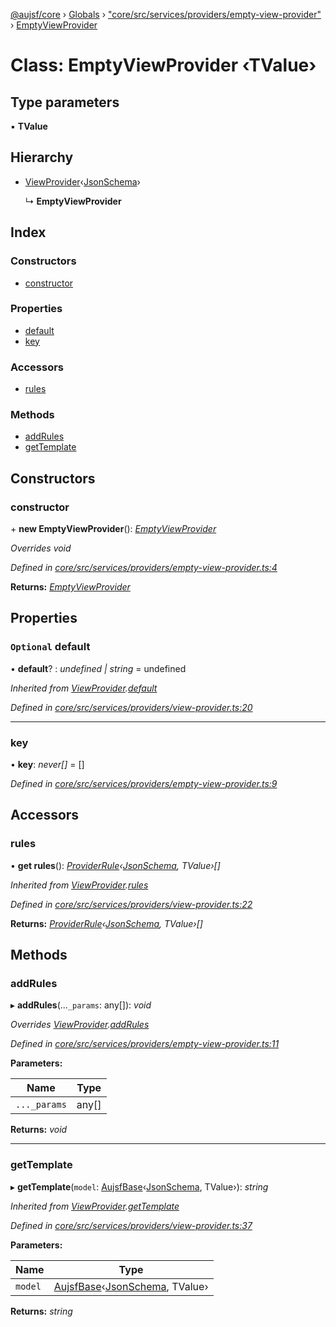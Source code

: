 [@aujsf/core](../README.md) › [Globals](../globals.md) › ["core/src/services/providers/empty-view-provider"](../modules/_core_src_services_providers_empty_view_provider_.md) › [EmptyViewProvider](_core_src_services_providers_empty_view_provider_.emptyviewprovider.md)

# Class: EmptyViewProvider ‹**TValue**›

## Type parameters

▪ **TValue**

## Hierarchy

* [ViewProvider](_core_src_services_providers_view_provider_.viewprovider.md)‹[JsonSchema](../modules/_core_src_models_json_schema_.md#jsonschema)›

  ↳ **EmptyViewProvider**

## Index

### Constructors

* [constructor](_core_src_services_providers_empty_view_provider_.emptyviewprovider.md#constructor)

### Properties

* [default](_core_src_services_providers_empty_view_provider_.emptyviewprovider.md#optional-default)
* [key](_core_src_services_providers_empty_view_provider_.emptyviewprovider.md#key)

### Accessors

* [rules](_core_src_services_providers_empty_view_provider_.emptyviewprovider.md#rules)

### Methods

* [addRules](_core_src_services_providers_empty_view_provider_.emptyviewprovider.md#addrules)
* [getTemplate](_core_src_services_providers_empty_view_provider_.emptyviewprovider.md#gettemplate)

## Constructors

###  constructor

\+ **new EmptyViewProvider**(): *[EmptyViewProvider](_core_src_services_providers_empty_view_provider_.emptyviewprovider.md)*

*Overrides void*

*Defined in [core/src/services/providers/empty-view-provider.ts:4](https://github.com/jbockle/au-jsonschema-form/blob/master/packages/core/src/services/providers/empty-view-provider.ts#L4)*

**Returns:** *[EmptyViewProvider](_core_src_services_providers_empty_view_provider_.emptyviewprovider.md)*

## Properties

### `Optional` default

• **default**? : *undefined | string* = undefined

*Inherited from [ViewProvider](_core_src_services_providers_view_provider_.viewprovider.md).[default](_core_src_services_providers_view_provider_.viewprovider.md#optional-default)*

*Defined in [core/src/services/providers/view-provider.ts:20](https://github.com/jbockle/au-jsonschema-form/blob/master/packages/core/src/services/providers/view-provider.ts#L20)*

___

###  key

• **key**: *never[]* = []

*Defined in [core/src/services/providers/empty-view-provider.ts:9](https://github.com/jbockle/au-jsonschema-form/blob/master/packages/core/src/services/providers/empty-view-provider.ts#L9)*

## Accessors

###  rules

• **get rules**(): *[ProviderRule](../interfaces/_core_src_services_providers_view_provider_.providerrule.md)‹[JsonSchema](../modules/_core_src_models_json_schema_.md#jsonschema), TValue›[]*

*Inherited from [ViewProvider](_core_src_services_providers_view_provider_.viewprovider.md).[rules](_core_src_services_providers_view_provider_.viewprovider.md#rules)*

*Defined in [core/src/services/providers/view-provider.ts:22](https://github.com/jbockle/au-jsonschema-form/blob/master/packages/core/src/services/providers/view-provider.ts#L22)*

**Returns:** *[ProviderRule](../interfaces/_core_src_services_providers_view_provider_.providerrule.md)‹[JsonSchema](../modules/_core_src_models_json_schema_.md#jsonschema), TValue›[]*

## Methods

###  addRules

▸ **addRules**(...`_params`: any[]): *void*

*Overrides [ViewProvider](_core_src_services_providers_view_provider_.viewprovider.md).[addRules](_core_src_services_providers_view_provider_.viewprovider.md#addrules)*

*Defined in [core/src/services/providers/empty-view-provider.ts:11](https://github.com/jbockle/au-jsonschema-form/blob/master/packages/core/src/services/providers/empty-view-provider.ts#L11)*

**Parameters:**

Name | Type |
------ | ------ |
`..._params` | any[] |

**Returns:** *void*

___

###  getTemplate

▸ **getTemplate**(`model`: [AujsfBase](_core_src_elements_aujsf_base_.aujsfbase.md)‹[JsonSchema](../modules/_core_src_models_json_schema_.md#jsonschema), TValue›): *string*

*Inherited from [ViewProvider](_core_src_services_providers_view_provider_.viewprovider.md).[getTemplate](_core_src_services_providers_view_provider_.viewprovider.md#gettemplate)*

*Defined in [core/src/services/providers/view-provider.ts:37](https://github.com/jbockle/au-jsonschema-form/blob/master/packages/core/src/services/providers/view-provider.ts#L37)*

**Parameters:**

Name | Type |
------ | ------ |
`model` | [AujsfBase](_core_src_elements_aujsf_base_.aujsfbase.md)‹[JsonSchema](../modules/_core_src_models_json_schema_.md#jsonschema), TValue› |

**Returns:** *string*
